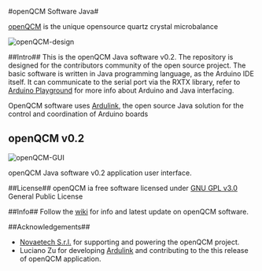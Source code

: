 #openQCM Software Java#

[openQCM](http://openqcm.com/) is the unique opensource quartz crystal microbalance


![openQCM-design](https://dl.dropboxusercontent.com/u/51833595/openQCM-splashscreen.png)

##Intro##
This is the openQCM Java software v0.2. The repository is designed  for the contributors community of the open source project. 
The basic software is written in Java programming language, as the Arduino IDE itself. 
It can communicate to the serial port via the RXTX library, refer to [Arduino Playground](http://playground.arduino.cc/Interfacing/Java) for more info about Arduino and Java interfacing. 

OpenQCM software uses [Ardulink](http://www.ardulink.org/), the open source Java solution for the control and coordination of Arduino boards 

## openQCM v0.2 ##
![openQCM-GUI](https://dl.dropboxusercontent.com/u/51833595/openQCM_main_GUI_signal.PNG)

openQCM Java software v0.2 application user interface.

##License##
openQCM ia free software licensed under [GNU GPL v3.0](http://www.gnu.org/licenses/gpl-3.0.txt) General Public License 

##Info##
Follow the [wiki](https://github.com/marcomauro/openQCM/wiki/openQCM-Wiki) for info and latest update on openQCM software.

##Acknowledgements##
- [Novaetech S.r.l.](http://www.novaetech.it/en/) for supporting and powering the openQCM project. 
- Luciano Zu for developing [Ardulink](http://www.ardulink.org/) and contributing to the this release of openQCM application.
